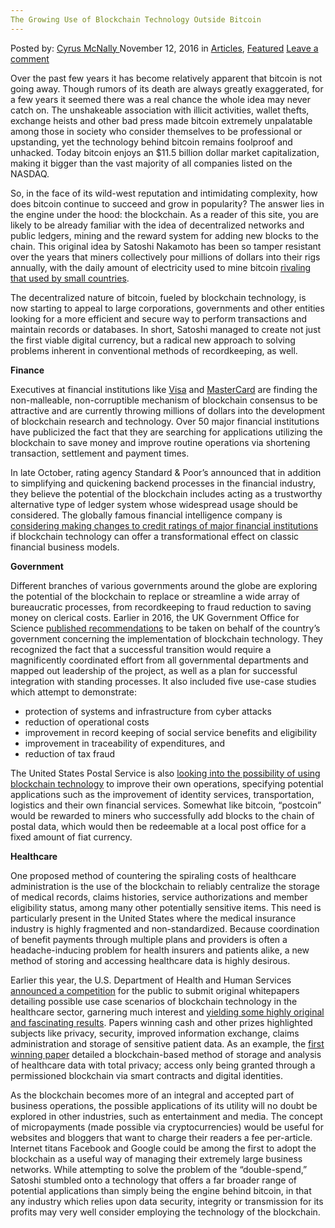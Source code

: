 ```yaml
---
The Growing Use of Blockchain Technology Outside Bitcoin
---
```

<article class="post-listing post-16400 post type-post status-publish format-standard has-post-thumbnail hentry category-deepdot-news tag-bitcoin tag-blockchain tag-growing tag-technology">
    <div class="post-inner">
    <p class="post-meta">
    <span>Posted by: <a href="https://www.deepdotweb.com/author/cyrusmcnally/" title="">Cyrus McNally </a></span>
    <span>November 12, 2016</span>
    <span>in <a href="https://www.deepdotweb.com/category/articles/" rel="category tag">Articles</a>, <a href="https://www.deepdotweb.com/category/deepdot-news/" rel="category tag">Featured</a></span>
    <span><a href="https://www.deepdotweb.com/2016/11/12/growing-use-blockchain-technology-outside-bitcoin/#respond">Leave a comment</a></span>
    </p>
    <div class="clear"></div>
    <div class="entry">
    <p>Over the past few years it has become relatively apparent that bitcoin is not going away. Though rumors of its death are always greatly exaggerated, for a few years it seemed there was a real chance the whole idea may never catch on. The unshakeable association with illicit activities, wallet thefts, exchange heists and other bad press made bitcoin extremely unpalatable among those in society who consider themselves to be professional or upstanding, yet the technology behind bitcoin remains foolproof and unhacked. Today bitcoin enjoys an $11.5 billion dollar market capitalization, making it bigger than the vast majority of all companies listed on the NASDAQ.</p>
    <p>So, in the face of its wild-west reputation and intimidating complexity, how does bitcoin continue to succeed and grow in popularity? The answer lies in the engine under the hood: the blockchain. As a reader of this site, you are likely to be already familiar with the idea of decentralized networks and public ledgers, mining and the reward system for adding new blocks to the chain. This original idea by Satoshi Nakamoto has been so tamper resistant over the years that miners collectively pour millions of dollars into their rigs annually, with the daily amount of electricity used to mine bitcoin <a href="http://motherboard.vice.com/read/bitcoin-could-consume-as-much-electricity-as-denmark-by-2020">rivaling that used by small countries</a>.</p>
    <p>The decentralized nature of bitcoin, fueled by blockchain technology, is now starting to appeal to large corporations, governments and other entities looking for a more efficient and secure way to perform transactions and maintain records or databases. In short, Satoshi managed to create not just the first viable digital currency, but a radical new approach to solving problems inherent in conventional methods of recordkeeping, as well.</p>
    <p><strong>Finance</strong></p>
    <p>Executives at financial institutions like <a href="http://fortune.com/2016/10/24/visas-blockchain-chain-open-source/">Visa</a> and <a href="http://www.businessinsider.com/mastercard-pushes-ahead-into-blockchain-tech-2016-11">MasterCard</a> are finding the non-malleable, non-corruptible mechanism of blockchain consensus to be attractive and are currently throwing millions of dollars into the development of blockchain research and technology. Over 50 major financial institutions have publicized the fact that they are searching for applications utilizing the blockchain to save money and improve routine operations via shortening transaction, settlement and payment times.</p>
    <p>In late October, rating agency Standard &amp; Poor’s announced that in addition to simplifying and quickening backend processes in the financial industry, they believe the potential of the blockchain includes acting as a trustworthy alternative type of ledger system whose widespread usage should be considered. The globally famous financial intelligence company is <a href="http://www.cnbc.com/2016/10/27/sp-could-change-the-ratings-of-major-banks-if-blockchain-tech-takes-off.html">considering making changes to credit ratings of major financial institutions</a> if blockchain technology can offer a transformational effect on classic financial business models.</p>
    <p><strong>Government</strong></p>
    <p>Different branches of various governments around the globe are exploring the potential of the blockchain to replace or streamline a wide array of bureaucratic processes, from recordkeeping to fraud reduction to saving money on clerical costs. Earlier in 2016, the UK Government Office for Science <a href="https://www.gov.uk/government/uploads/system/uploads/attachment_data/file/492972/gs-16-1-distributed-ledger-technology.pdf">published recommendations</a> to be taken on behalf of the country’s government concerning the implementation of blockchain technology. They recognized the fact that a successful transition would require a magnificently coordinated effort from all governmental departments and mapped out leadership of the project, as well as a plan for successful integration with standing processes. It also included five use-case studies which attempt to demonstrate:</p>
    <ul>
    <li>protection of systems and infrastructure from cyber attacks</li>
    <li>reduction of operational costs</li>
    <li>improvement in record keeping of social service benefits and eligibility</li>
    <li>improvement in traceability of expenditures, and</li>
    <li>reduction of tax fraud</li>
    </ul>
    <p>The United States Postal Service is also <a href="https://www.uspsoig.gov/sites/default/files/document-library-files/2016/RARC-WP-16-001.pdf">looking into the possibility of using blockchain technology</a> to improve their own operations, specifying potential applications such as the improvement of identity services, transportation, logistics and their own financial services. Somewhat like bitcoin, “postcoin” would be rewarded to miners who successfully add blocks to the chain of postal data, which would then be redeemable at a local post office for a fixed amount of fiat currency.</p>
    <p><strong>Healthcare</strong></p>
    <p>One proposed method of countering the spiraling costs of healthcare administration is the use of the blockchain to reliably centralize the storage of medical records, claims histories, service authorizations and member eligibility status, among many other potentially sensitive items. This need is particularly present in the United States where the medical insurance industry is highly fragmented and non-standardized. Because coordination of benefit payments through multiple plans and providers is often a headache-inducing problem for health insurers and patients alike, a new method of storing and accessing healthcare data is highly desirous.</p>
    <p>Earlier this year, the U.S. Department of Health and Human Services <a href="https://www.healthit.gov/newsroom/blockchain-challenge">announced a competition</a> for the public to submit original whitepapers detailing possible use case scenarios of blockchain technology in the healthcare sector, garnering much interest and <a href="https://www.hhs.gov/about/news/2016/08/29/onc-announces-blockchain-challenge-winners.html">yielding some highly original and fascinating results</a>. Papers winning cash and other prizes highlighted subjects like privacy, security, improved information exchange, claims administration and storage of sensitive patient data. As an example, the <a href="https://www.healthit.gov/sites/default/files/1-78-blockchainandhealthitalgorithmsprivacydata_whitepaper.pdf">first winning paper</a> detailed a blockchain-based method of storage and analysis of healthcare data with total privacy; access only being granted through a permissioned blockchain via smart contracts and digital identities.</p>
    <p>As the blockchain becomes more of an integral and accepted part of business operations, the possible applications of its utility will no doubt be explored in other industries, such as entertainment and media. The concept of micropayments (made possible via cryptocurrencies) would be useful for websites and bloggers that want to charge their readers a fee per-article. Internet titans Facebook and Google could be among the first to adopt the blockchain as a useful way of managing their extremely large business networks. While attempting to solve the problem of the “double-spend,” Satoshi stumbled onto a technology that offers a far broader range of potential applications than simply being the engine behind bitcoin, in that any industry which relies upon data security, integrity or transmission for its profits may very well consider employing the technology of the blockchain.</p>
    </div>
    <span style="display:none"><a href="https://www.deepdotweb.com/tag/bitcoin/" rel="tag">bitcoin</a> <a href="https://www.deepdotweb.com/tag/blockchain/" rel="tag">blockchain</a> <a href="https://www.deepdotweb.com/tag/growing/" rel="tag">growing</a> <a href="https://www.deepdotweb.com/tag/technology/" rel="tag">technology</a></span> <span style="display:none" class="updated">2016-11-12</span>
    <div style="display:none" class="vcard author" itemprop="author" itemscope itemtype="http://schema.org/Person"><strong class="fn" itemprop="name"><a href="https://www.deepdotweb.com/author/cyrusmcnally/" title="Posts by Cyrus McNally" rel="author">Cyrus McNally</a></strong></div>
    </div>
</article>

